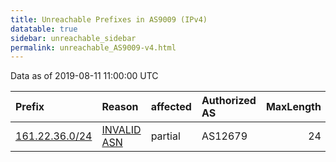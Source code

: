 ```yaml
---
title: Unreachable Prefixes in AS9009 (IPv4)
datatable: true
sidebar: unreachable_sidebar
permalink: unreachable_AS9009-v4.html
---
```


Data as of 2019-08-11 11:00:00 UTC


<div class="datatable-begin"></div>

| Prefix                                                 | Reason                                                                                               | affected   | Authorized AS   |   MaxLength | Anchor                                         |   unreachable /24s |
|:-------------------------------------------------------|:-----------------------------------------------------------------------------------------------------|:-----------|:----------------|------------:|:-----------------------------------------------|-------------------:|
| [161.22.36.0/24](https://stat.ripe.net/161.22.36.0/24) | [INVALID ASN](https://rpki-validator.ripe.net/announcement-preview?asn=AS9009&prefix=161.22.36.0/24) | partial    | AS12679         |          24 | [LACNIC](unreachable_LACNIC_RPKI_Root-v4.html) |                  1 |

<div class="datatable-end"></div>